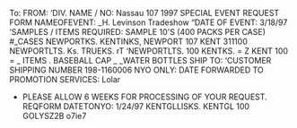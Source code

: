 To:
FROM:
‘DIV. NAME / NO: Nassau 107
1997 SPECIAL EVENT REQUEST FORM
NAMEOFEVENT: _H. Levinson Tradeshow
“DATE OF EVENT: 3/18/97
‘SAMPLES / ITEMS REQUIRED: SAMPLE 10'S (400 PACKS PER CASE)
#_CASES
NEWPORTKS. KENTINKS,
NEWPORT 107 KENT 311100
NEWPORTLTS. Ks. TRUEKS. rT
‘NEWPORTLTS. 100 KENTKS. =
Z KENT 100 =
_ ITEMS
. BASEBALL CAP
_ _WATER BOTTLES
SHIP TO:
‘CUSTOMER SHIPPING NUMBER 198-1160006
NYO ONLY:
DATE FORWARDED TO PROMOTION SERVICES: Lolar
* PLEASE ALLOW 6 WEEKS FOR PROCESSING OF YOUR REQUEST.
REQFORM
DATETONYO: 1/24/97
KENTGLLISKS.
KENTGL 100
GOLYSZ2B
o7ie7